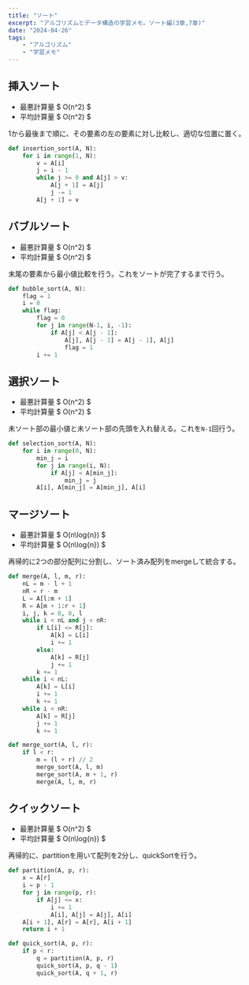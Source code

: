 ```yaml
---
title: "ソート"
excerpt: "アルゴリズムとデータ構造の学習メモ。ソート編(3章,7章)"
date: "2024-04-26"
tags:
    - "アルゴリズム"
    - "学習メモ"
---
```


## 挿入ソート

-   最悪計算量 $ O(n^2) $
-   平均計算量 $ O(n^2) $

1から最後まで順に、その要素の左の要素に対し比較し、適切な位置に置く。

```python
def insertion_sort(A, N):
    for i in range(1, N):
        v = A[i]
        j = i - 1
        while j >= 0 and A[j] > v:
            A[j + 1] = A[j]
            j -= 1
        A[j + 1] = v
```

## バブルソート

-   最悪計算量 $ O(n^2) $
-   平均計算量 $ O(n^2) $

末尾の要素から最小値比較を行う。これをソートが完了するまで行う。

```python
def bubble_sort(A, N):
    flag = 1
    i = 0
    while flag:
        flag = 0
        for j in range(N-1, i, -1):
            if A[j] < A[j - 1]:
                A[j], A[j - 1] = A[j - 1], A[j]
                flag = 1
        i += 1
```

## 選択ソート

-   最悪計算量 $ O(n^2) $
-   平均計算量 $ O(n^2) $

未ソート部の最小値と未ソート部の先頭を入れ替える。これを`N-1`回行う。

```python
def selection_sort(A, N):
    for i in range(0, N):
        min_j = i
        for j in range(i, N):
            if A[j] < A[min_j]:
                min_j = j
        A[i], A[min_j] = A[min_j], A[i]
```

## マージソート

-   最悪計算量 $ O(n\log{n}) $
-   平均計算量 $ O(n\log{n}) $

再帰的に2つの部分配列に分割し、ソート済み配列をmergeして統合する。

```python
def merge(A, l, m, r):
    nL = m - l + 1
    nR = r - m
    L = A[l:m + 1]
    R = A[m + 1:r + 1]
    i, j, k = 0, 0, l
    while i < nL and j < nR:
        if L[i] <= R[j]:
            A[k] = L[i]
            i += 1
        else:
            A[k] = R[j]
            j += 1
        k += 1
    while i < nL:
        A[k] = L[i]
        i += 1
        k += 1
    while i < nR:
        A[k] = R[j]
        j += 1
        k += 1

def merge_sort(A, l, r):
    if l < r:
        m = (l + r) // 2
        merge_sort(A, l, m)
        merge_sort(A, m + 1, r)
        merge(A, l, m, r)
```

## クイックソート

-   最悪計算量 $ O(n^2) $
-   平均計算量 $ O(n\log{n}) $

再帰的に、partitionを用いて配列を2分し、quickSortを行う。

```python
def partition(A, p, r):
    x = A[r]
    i = p - 1
    for j in range(p, r):
        if A[j] <= x:
            i += 1
            A[i], A[j] = A[j], A[i]
    A[i + 1], A[r] = A[r], A[i + 1]
    return i + 1

def quick_sort(A, p, r):
    if p < r:
        q = partition(A, p, r)
        quick_sort(A, p, q - 1)
        quick_sort(A, q + 1, r)
```

